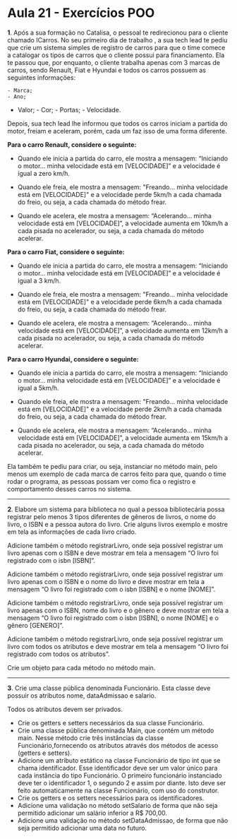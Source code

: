 # Aula 21 - Exercícios POO

**1**. Após a sua formação no Catalisa, o pessoal te redirecionou para o cliente
chamado ICarros. No seu primeiro dia de trabalho , a sua tech lead te pediu que
crie um sistema simples de registro de carros para que o time comece a catalogar
os tipos de carros que o cliente possui para financiamento. Ela te passou que, por
enquanto, o cliente trabalha apenas com 3 marcas de carros, sendo Renault, Fiat e
Hyundai e todos os carros possuem as seguintes informações:

    - Marca;
    - Ano;
   - Valor;
    - Cor;
    - Portas;
    - Velocidade.

Depois, sua tech lead lhe informou que todos os carros iniciam a partida do motor,
freiam e aceleram, porém, cada um faz isso de uma forma diferente.

**Para o carro Renault, considere o seguinte:**

- Quando ele inicia a partida do carro, ele mostra a mensagem: “Iniciando o motor... minha velocidade está em [VELOCIDADE]” e a velocidade é igual a zero km/h.

- Quando ele freia, ele mostra a mensagem: "Freando... minha velocidade está em [VELOCIDADE]" e a velocidade perde 5km/h a cada chamada do freio, ou seja, a
  cada chamada do método frear.

- Quando ele acelera, ele mostra a mensagem: “Acelerando... minha velocidade está em [VELOCIDADE]”, a velocidade aumenta em 10km/h a cada pisada no
  acelerador, ou seja, a cada chamada do método acelerar.
  
**Para o carro Fiat, considere o seguinte:**

- Quando ele inicia a partida do carro, ele mostra a mensagem:
“Iniciando o motor... minha velocidade está em [VELOCIDADE]” e a velocidade é igual a 3 km/h.

- Quando ele freia, ele mostra a mensagem:
"Freando... minha velocidade está em [VELOCIDADE]" e a velocidade perde 6km/h a cada chamada do freio, ou seja, a cada chamada do método frear.

- Quando ele acelera, ele mostra a mensagem:
“Acelerando... minha velocidade está em [VELOCIDADE]”, a velocidade aumenta em 12km/h a cada pisada no
acelerador, ou seja, a cada chamada do método acelerar.

**Para o carro Hyundai, considere o seguinte:**

- Quando ele inicia a partida do carro, ele mostra a mensagem: “Iniciando o motor...
  minha velocidade está em [VELOCIDADE]” e a velocidade é igual a 5km/h.

- Quando ele freia, ele mostra a mensagem: "Freando... minha velocidade está em [VELOCIDADE]" e a velocidade perde 2km/h a cada chamada do freio, ou seja, a
  cada chamada do método frear.

- Quando ele acelera, ele mostra a mensagem: “Acelerando... minha velocidade está em [VELOCIDADE]”, a velocidade aumenta em 15km/h a cada pisada no
  acelerador, ou seja, a cada chamada do método acelerar.

Ela também te pediu para criar, ou seja, instanciar no método main, pelo menos um
exemplo de cada marca de carros feito para que, quando o time rodar o programa,
as pessoas possam ver como fica o registro e comportamento desses carros no
sistema.

----------------------------------------------------------------------------------------------------------------------------------------------------

**2**. Elabore um sistema para biblioteca no qual a pessoa bibliotecária possa registrar
pelo menos 3 tipos diferentes de gêneros de livros, o nome do livro, o ISBN e a
pessoa autora do livro. Crie alguns livros exemplo e mostre em tela as informações
de cada livro criado.


Adicione também o método registrarLivro, onde seja possível registrar um livro
apenas com o ISBN e deve mostrar em tela a mensagem “O livro foi registrado
com o isbn [ISBN]”.


Adicione também o método registrarLivro, onde seja possível registrar um livro
apenas com o ISBN e o nome do livro e deve mostrar em tela a mensagem “O livro
foi registrado com o isbn [ISBN] e o nome [NOME]”.


Adicione também o método registrarLivro, onde seja possível registrar um livro
apenas com o ISBN, nome do livro e o gênero e deve mostrar em tela a mensagem “O livro foi registrado com o isbn [ISBN], o nome [NOME] e o gênero
[GENERO]”.


Adicione também o método registrarLivro, onde seja possível registrar um livro com
todos os atributos e deve mostrar em tela a mensagem “O livro foi registrado com
todos os atributos”.


Crie um objeto para cada método no método main.

----------------------------------------------------------------------------------------------------------------------------------------------------

**3**. Crie uma classe pública denominada Funcionário. Esta classe deve possuir os
atributos nome, dataAdmissao e salario.

Todos os atributos devem ser privados.


- Crie os getters e setters necessários da sua classe Funcionário.
- Crie uma classe pública denominada Main, que contém um método main. Nesse
método crie três instâncias da classe Funcionário,fornecendo os atributos através
dos métodos de acesso (getters e setters).
- Adicione um atributo estático na classe Funcionário de tipo int que se chama
identificador. Esse identificador deve ser um valor único para cada instância do tipo
Funcionário. O primeiro funcionário instanciado deve ter o identificador 1, o
segundo 2 e assim por diante. Isto deve ser feito automaticamente na classe
Funcionário, com uso do construtor.
- Crie os getters e os setters necessários para os identificadores.
- Adicione uma validação no método setSalario de forma que não seja permitido
adicionar um salário inferior a R$ 700,00.
- Adicione uma validação no método setDataAdmissao, de forma que não seja
permitido adicionar uma data no futuro.
